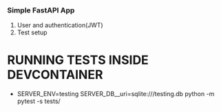 ### Simple FastAPI App
1. User and authentication(JWT)
2. Test setup

# RUNNING TESTS INSIDE DEVCONTAINER
 - SERVER_ENV=testing SERVER_DB__uri=sqlite:///testing.db  python -m pytest -s tests/
